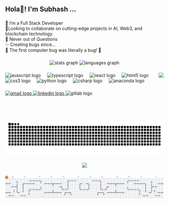 <h2 align="left">Hola👋! I'm Subhash ...</h2>

###

<p align="left">🔭 I’m a  Full Stack Developer<br>👯Looking to collaborate on cutting-edge projects in AI, Web3, and blockchain technology.<br>🌱 Never out of Questions<br>✨ Creating bugs since... <br>🎲 The first computer bug was literally a bug! 🐛</p>

###

<div align="center">
  <img src="https://github-readme-stats.vercel.app/api?username=mailech&hide_title=false&hide_rank=false&show_icons=true&include_all_commits=true&count_private=true&disable_animations=false&theme=dracula&locale=en&hide_border=false" height="150" alt="stats graph"  />
  <img src="https://github-readme-stats.vercel.app/api/top-langs?username=mailech&locale=en&hide_title=false&layout=compact&card_width=320&langs_count=5&theme=dracula&hide_border=false" height="150" alt="languages graph"  />
</div>

###

<img align="right" height="150" src="https://i.imgflip.com/9vnxr6.gif"/>

###

<div align="left">
  <img src="https://cdn.jsdelivr.net/gh/devicons/devicon/icons/javascript/javascript-original.svg" height="30" alt="javascript logo"  />
  <img width="12" />
  <img src="https://cdn.jsdelivr.net/gh/devicons/devicon/icons/typescript/typescript-original.svg" height="30" alt="typescript logo"  />
  <img width="12" />
  <img src="https://cdn.jsdelivr.net/gh/devicons/devicon/icons/react/react-original.svg" height="30" alt="react logo"  />
  <img width="12" />
  <img src="https://cdn.jsdelivr.net/gh/devicons/devicon/icons/html5/html5-original.svg" height="30" alt="html5 logo"  />
  <img width="12" />
  <img src="https://cdn.jsdelivr.net/gh/devicons/devicon/icons/css3/css3-original.svg" height="30" alt="css3 logo"  />
  <img width="12" />
  <img src="https://cdn.jsdelivr.net/gh/devicons/devicon/icons/python/python-original.svg" height="30" alt="python logo"  />
  <img width="12" />
  <img src="https://cdn.jsdelivr.net/gh/devicons/devicon/icons/csharp/csharp-original.svg" height="30" alt="csharp logo"  />
  <img width="12" />
  <img src="https://cdn.jsdelivr.net/gh/devicons/devicon/icons/anaconda/anaconda-original.svg" height="30" alt="anaconda logo"  />
</div>

###
<div align="left">
  <a href="aidenaiden.3108@gmail.com" target="_blank">
    <img src="https://img.shields.io/static/v1?message=Gmail&logo=gmail&label=&color=D14836&logoColor=white&labelColor=&style=for-the-badge" height="35" alt="gmail logo"  />
  </a>
  <a href="www.linkedin.com/in/subhash-raj-b08616276" target="_blank">
    <img src="https://img.shields.io/static/v1?message=LinkedIn&logo=linkedin&label=&color=0077B5&logoColor=white&labelColor=&style=for-the-badge" height="35" alt="linkedin logo"  />
  </a>
  <img src="https://img.shields.io/static/v1?message=GitLab&logo=gitlab&label=&color=FC6D26&logoColor=white&labelColor=&style=for-the-badge" height="35" alt="gitlab logo"  />
</div>

###

<br clear="both">

<picture>
  <source media="(prefers-color-scheme: dark)" srcset="https://raw.githubusercontent.com/mailech/mailech/output/github-snake-dark.svg" />
  <source media="(prefers-color-scheme: light)" srcset="https://raw.githubusercontent.com/mailech/mailech/output/github-snake.svg" />
  <img alt="github-snake" src="https://raw.githubusercontent.com/mailech/mailech/output/github-snake.svg" />
</picture>

###

<div align="center">
  <img src="https://profile-counter.glitch.me/mailech/count.svg?"  />
</div>

###

<picture>
  <source media="(prefers-color-scheme: dark)" srcset="https://raw.githubusercontent.com/mailech/mailech/output2/pacman-contribution-graph-dark.svg">
  <source media="(prefers-color-scheme: light)" srcset="https://raw.githubusercontent.com/mailech/mailech/output2/pacman-contribution-graph.svg">
  <img alt="pacman contribution graph" src="https://raw.githubusercontent.com/mailech/mailech/output2/pacman-contribution-graph.svg">
</picture>

###
